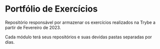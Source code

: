 # Portfólio de Exercícios 

Repositório responsável por armazenar os exercícios realizados na Trybe a partir de Fevereiro de 2023.

Cada módulo terá seus repositórios e suas devidas pastas separadas por dias. 
